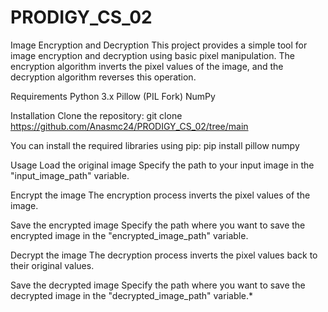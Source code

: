 # PRODIGY_CS_02
Image Encryption and Decryption
This project provides a simple tool for image encryption and decryption using basic pixel manipulation. The encryption algorithm inverts the pixel values of the image, and the decryption algorithm reverses this operation.

Requirements
Python 3.x
Pillow (PIL Fork)
NumPy

Installation Clone the repository: git clone https://github.com/Anasmc24/PRODIGY_CS_02/tree/main

You can install the required libraries using pip: pip install pillow numpy

Usage Load the original image Specify the path to your input image in the "input_image_path" variable.

Encrypt the image The encryption process inverts the pixel values of the image.

Save the encrypted image Specify the path where you want to save the encrypted image in the "encrypted_image_path" variable.

Decrypt the image The decryption process inverts the pixel values back to their original values.

Save the decrypted image Specify the path where you want to save the decrypted image in the "decrypted_image_path" variable.*
